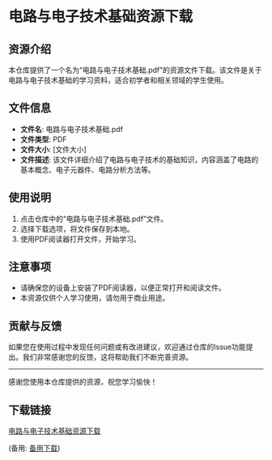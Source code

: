 # 电路与电子技术基础资源下载

## 资源介绍

本仓库提供了一个名为“电路与电子技术基础.pdf”的资源文件下载。该文件是关于电路与电子技术基础的学习资料，适合初学者和相关领域的学生使用。

## 文件信息

- **文件名**: 电路与电子技术基础.pdf
- **文件类型**: PDF
- **文件大小**: [文件大小]
- **文件描述**: 该文件详细介绍了电路与电子技术的基础知识，内容涵盖了电路的基本概念、电子元器件、电路分析方法等。

## 使用说明

1. 点击仓库中的“电路与电子技术基础.pdf”文件。
2. 选择下载选项，将文件保存到本地。
3. 使用PDF阅读器打开文件，开始学习。

## 注意事项

- 请确保您的设备上安装了PDF阅读器，以便正常打开和阅读文件。
- 本资源仅供个人学习使用，请勿用于商业用途。

## 贡献与反馈

如果您在使用过程中发现任何问题或有改进建议，欢迎通过仓库的Issue功能提出。我们非常感谢您的反馈，这将帮助我们不断完善资源。

---

感谢您使用本仓库提供的资源，祝您学习愉快！

## 下载链接
[电路与电子技术基础资源下载](https://pan.quark.cn/s/52394ecaa25b) 

(备用: [备用下载](https://pan.baidu.com/s/1pYIdeh7z5rAmYT7yIapclg?pwd=1234))

